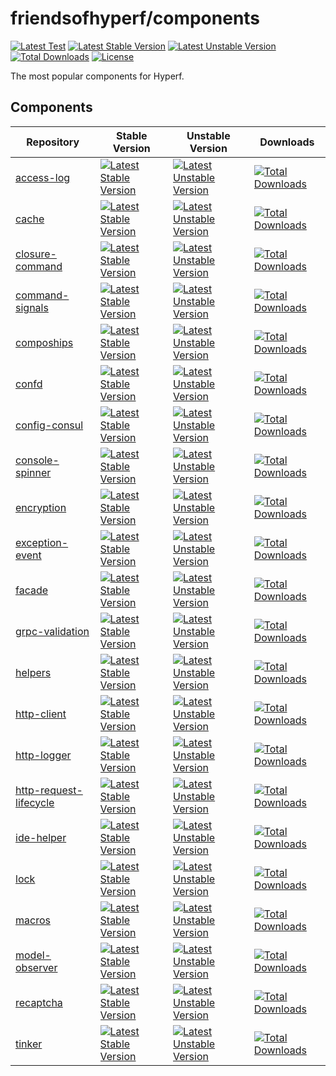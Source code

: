 # friendsofhyperf/components

[![Latest Test](https://github.com/friendsofhyperf/components/workflows/tests/badge.svg)](https://github.com/friendsofhyperf/components/actions)
[![Latest Stable Version](https://poser.pugx.org/friendsofhyperf/components/v/stable.svg)](https://packagist.org/packages/friendsofhyperf/components)
[![Latest Unstable Version](https://poser.pugx.org/friendsofhyperf/components/v/unstable.svg)](https://packagist.org/packages/friendsofhyperf/components)
[![Total Downloads](https://img.shields.io/packagist/dt/friendsofhyperf/components)](https://packagist.org/packages/friendsofhyperf/components)
[![License](https://img.shields.io/packagist/l/friendsofhyperf/components)](https://github.com/friendsofhyperf/components)

The most popular components for Hyperf.

## Components

|Repository|Stable Version|Unstable Version|Downloads|
|--|--|--|--|
|[access-log](https://github.com/friendsofhyperf/access-log)|[![Latest Stable Version](https://poser.pugx.org/friendsofhyperf/access-log/v/stable.svg)](https://packagist.org/packages/friendsofhyperf/access-log)|[![Latest Unstable Version](https://poser.pugx.org/friendsofhyperf/components/v/unstable.svg)](https://packagist.org/packages/friendsofhyperf/access-log)|[![Total Downloads](https://img.shields.io/packagist/dt/friendsofhyperf/access-log)](https://packagist.org/packages/friendsofhyperf/access-log)|
|[cache](https://github.com/friendsofhyperf/cache)|[![Latest Stable Version](https://poser.pugx.org/friendsofhyperf/cache/v/stable.svg)](https://packagist.org/packages/friendsofhyperf/cache)|[![Latest Unstable Version](https://poser.pugx.org/friendsofhyperf/components/v/unstable.svg)](https://packagist.org/packages/friendsofhyperf/cache)|[![Total Downloads](https://img.shields.io/packagist/dt/friendsofhyperf/cache)](https://packagist.org/packages/friendsofhyperf/cache)|
|[closure-command](https://github.com/friendsofhyperf/closure-command)|[![Latest Stable Version](https://poser.pugx.org/friendsofhyperf/closure-command/v/stable.svg)](https://packagist.org/packages/friendsofhyperf/closure-command)|[![Latest Unstable Version](https://poser.pugx.org/friendsofhyperf/components/v/unstable.svg)](https://packagist.org/packages/friendsofhyperf/closure-command)|[![Total Downloads](https://img.shields.io/packagist/dt/friendsofhyperf/closure-command)](https://packagist.org/packages/friendsofhyperf/closure-command)|
|[command-signals](https://github.com/friendsofhyperf/command-signals)|[![Latest Stable Version](https://poser.pugx.org/friendsofhyperf/command-signals/v/stable.svg)](https://packagist.org/packages/friendsofhyperf/command-signals)|[![Latest Unstable Version](https://poser.pugx.org/friendsofhyperf/components/v/unstable.svg)](https://packagist.org/packages/friendsofhyperf/command-signals)|[![Total Downloads](https://img.shields.io/packagist/dt/friendsofhyperf/command-signals)](https://packagist.org/packages/friendsofhyperf/command-signals)|
|[compoships](https://github.com/friendsofhyperf/compoships)|[![Latest Stable Version](https://poser.pugx.org/friendsofhyperf/compoships/v/stable.svg)](https://packagist.org/packages/friendsofhyperf/compoships)|[![Latest Unstable Version](https://poser.pugx.org/friendsofhyperf/components/v/unstable.svg)](https://packagist.org/packages/friendsofhyperf/compoships)|[![Total Downloads](https://img.shields.io/packagist/dt/friendsofhyperf/compoships)](https://packagist.org/packages/friendsofhyperf/compoships)|
|[confd](https://github.com/friendsofhyperf/confd)|[![Latest Stable Version](https://poser.pugx.org/friendsofhyperf/confd/v/stable.svg)](https://packagist.org/packages/friendsofhyperf/confd)|[![Latest Unstable Version](https://poser.pugx.org/friendsofhyperf/components/v/unstable.svg)](https://packagist.org/packages/friendsofhyperf/confd)|[![Total Downloads](https://img.shields.io/packagist/dt/friendsofhyperf/confd)](https://packagist.org/packages/friendsofhyperf/confd)|
|[config-consul](https://github.com/friendsofhyperf/config-consul)|[![Latest Stable Version](https://poser.pugx.org/friendsofhyperf/config-consul/v/stable.svg)](https://packagist.org/packages/friendsofhyperf/config-consul)|[![Latest Unstable Version](https://poser.pugx.org/friendsofhyperf/components/v/unstable.svg)](https://packagist.org/packages/friendsofhyperf/config-consul)|[![Total Downloads](https://img.shields.io/packagist/dt/friendsofhyperf/config-consul)](https://packagist.org/packages/friendsofhyperf/config-consul)|
|[console-spinner](https://github.com/friendsofhyperf/console-spinner)|[![Latest Stable Version](https://poser.pugx.org/friendsofhyperf/console-spinner/v/stable.svg)](https://packagist.org/packages/friendsofhyperf/console-spinner)|[![Latest Unstable Version](https://poser.pugx.org/friendsofhyperf/components/v/unstable.svg)](https://packagist.org/packages/friendsofhyperf/console-spinner)|[![Total Downloads](https://img.shields.io/packagist/dt/friendsofhyperf/console-spinner)](https://packagist.org/packages/friendsofhyperf/console-spinner)|
|[encryption](https://github.com/friendsofhyperf/encryption)|[![Latest Stable Version](https://poser.pugx.org/friendsofhyperf/encryption/v/stable.svg)](https://packagist.org/packages/friendsofhyperf/encryption)|[![Latest Unstable Version](https://poser.pugx.org/friendsofhyperf/components/v/unstable.svg)](https://packagist.org/packages/friendsofhyperf/encryption)|[![Total Downloads](https://img.shields.io/packagist/dt/friendsofhyperf/encryption)](https://packagist.org/packages/friendsofhyperf/encryption)|
|[exception-event](https://github.com/friendsofhyperf/exception-event)|[![Latest Stable Version](https://poser.pugx.org/friendsofhyperf/exception-event/v/stable.svg)](https://packagist.org/packages/friendsofhyperf/exception-event)|[![Latest Unstable Version](https://poser.pugx.org/friendsofhyperf/components/v/unstable.svg)](https://packagist.org/packages/friendsofhyperf/exception-event)|[![Total Downloads](https://img.shields.io/packagist/dt/friendsofhyperf/exception-event)](https://packagist.org/packages/friendsofhyperf/exception-event)|
|[facade](https://github.com/friendsofhyperf/facade)|[![Latest Stable Version](https://poser.pugx.org/friendsofhyperf/facade/v/stable.svg)](https://packagist.org/packages/friendsofhyperf/facade)|[![Latest Unstable Version](https://poser.pugx.org/friendsofhyperf/components/v/unstable.svg)](https://packagist.org/packages/friendsofhyperf/facade)|[![Total Downloads](https://img.shields.io/packagist/dt/friendsofhyperf/facade)](https://packagist.org/packages/friendsofhyperf/facade)|
|[grpc-validation](https://github.com/friendsofhyperf/grpc-validation)|[![Latest Stable Version](https://poser.pugx.org/friendsofhyperf/grpc-validation/v/stable.svg)](https://packagist.org/packages/friendsofhyperf/grpc-validation)|[![Latest Unstable Version](https://poser.pugx.org/friendsofhyperf/components/v/unstable.svg)](https://packagist.org/packages/friendsofhyperf/grpc-validation)|[![Total Downloads](https://img.shields.io/packagist/dt/friendsofhyperf/grpc-validation)](https://packagist.org/packages/friendsofhyperf/grpc-validation)|
|[helpers](https://github.com/friendsofhyperf/helpers)|[![Latest Stable Version](https://poser.pugx.org/friendsofhyperf/helpers/v/stable.svg)](https://packagist.org/packages/friendsofhyperf/helpers)|[![Latest Unstable Version](https://poser.pugx.org/friendsofhyperf/components/v/unstable.svg)](https://packagist.org/packages/friendsofhyperf/helpers)|[![Total Downloads](https://img.shields.io/packagist/dt/friendsofhyperf/helpers)](https://packagist.org/packages/friendsofhyperf/helpers)|
|[http-client](https://github.com/friendsofhyperf/http-client)|[![Latest Stable Version](https://poser.pugx.org/friendsofhyperf/http-client/v/stable.svg)](https://packagist.org/packages/friendsofhyperf/http-client)|[![Latest Unstable Version](https://poser.pugx.org/friendsofhyperf/components/v/unstable.svg)](https://packagist.org/packages/friendsofhyperf/http-client)|[![Total Downloads](https://img.shields.io/packagist/dt/friendsofhyperf/http-client)](https://packagist.org/packages/friendsofhyperf/http-client)|
|[http-logger](https://github.com/friendsofhyperf/http-logger)|[![Latest Stable Version](https://poser.pugx.org/friendsofhyperf/http-logger/v/stable.svg)](https://packagist.org/packages/friendsofhyperf/http-logger)|[![Latest Unstable Version](https://poser.pugx.org/friendsofhyperf/components/v/unstable.svg)](https://packagist.org/packages/friendsofhyperf/http-logger)|[![Total Downloads](https://img.shields.io/packagist/dt/friendsofhyperf/http-logger)](https://packagist.org/packages/friendsofhyperf/http-logger)|
|[http-request-lifecycle](https://github.com/friendsofhyperf/http-request-lifecycle)|[![Latest Stable Version](https://poser.pugx.org/friendsofhyperf/http-request-lifecycle/v/stable.svg)](https://packagist.org/packages/friendsofhyperf/http-request-lifecycle)|[![Latest Unstable Version](https://poser.pugx.org/friendsofhyperf/components/v/unstable.svg)](https://packagist.org/packages/friendsofhyperf/http-request-lifecycle)|[![Total Downloads](https://img.shields.io/packagist/dt/friendsofhyperf/http-request-lifecycle)](https://packagist.org/packages/friendsofhyperf/http-request-lifecycle)|
|[ide-helper](https://github.com/friendsofhyperf/ide-helper)|[![Latest Stable Version](https://poser.pugx.org/friendsofhyperf/ide-helper/v/stable.svg)](https://packagist.org/packages/friendsofhyperf/ide-helper)|[![Latest Unstable Version](https://poser.pugx.org/friendsofhyperf/components/v/unstable.svg)](https://packagist.org/packages/friendsofhyperf/ide-helper)|[![Total Downloads](https://img.shields.io/packagist/dt/friendsofhyperf/ide-helper)](https://packagist.org/packages/friendsofhyperf/ide-helper)|
|[lock](https://github.com/friendsofhyperf/lock)|[![Latest Stable Version](https://poser.pugx.org/friendsofhyperf/lock/v/stable.svg)](https://packagist.org/packages/friendsofhyperf/lock)|[![Latest Unstable Version](https://poser.pugx.org/friendsofhyperf/components/v/unstable.svg)](https://packagist.org/packages/friendsofhyperf/lock)|[![Total Downloads](https://img.shields.io/packagist/dt/friendsofhyperf/lock)](https://packagist.org/packages/friendsofhyperf/lock)|
|[macros](https://github.com/friendsofhyperf/macros)|[![Latest Stable Version](https://poser.pugx.org/friendsofhyperf/macros/v/stable.svg)](https://packagist.org/packages/friendsofhyperf/macros)|[![Latest Unstable Version](https://poser.pugx.org/friendsofhyperf/components/v/unstable.svg)](https://packagist.org/packages/friendsofhyperf/macros)|[![Total Downloads](https://img.shields.io/packagist/dt/friendsofhyperf/macros)](https://packagist.org/packages/friendsofhyperf/macros)|
|[model-observer](https://github.com/friendsofhyperf/model-observer)|[![Latest Stable Version](https://poser.pugx.org/friendsofhyperf/model-observer/v/stable.svg)](https://packagist.org/packages/friendsofhyperf/model-observer)|[![Latest Unstable Version](https://poser.pugx.org/friendsofhyperf/components/v/unstable.svg)](https://packagist.org/packages/friendsofhyperf/model-observer)|[![Total Downloads](https://img.shields.io/packagist/dt/friendsofhyperf/model-observer)](https://packagist.org/packages/friendsofhyperf/model-observer)|
|[recaptcha](https://github.com/friendsofhyperf/recaptcha)|[![Latest Stable Version](https://poser.pugx.org/friendsofhyperf/recaptcha/v/stable.svg)](https://packagist.org/packages/friendsofhyperf/recaptcha)|[![Latest Unstable Version](https://poser.pugx.org/friendsofhyperf/components/v/unstable.svg)](https://packagist.org/packages/friendsofhyperf/recaptcha)|[![Total Downloads](https://img.shields.io/packagist/dt/friendsofhyperf/recaptcha)](https://packagist.org/packages/friendsofhyperf/recaptcha)|
|[tinker](https://github.com/friendsofhyperf/tinker)|[![Latest Stable Version](https://poser.pugx.org/friendsofhyperf/tinker/v/stable.svg)](https://packagist.org/packages/friendsofhyperf/tinker)|[![Latest Unstable Version](https://poser.pugx.org/friendsofhyperf/components/v/unstable.svg)](https://packagist.org/packages/friendsofhyperf/tinker)|[![Total Downloads](https://img.shields.io/packagist/dt/friendsofhyperf/tinker)](https://packagist.org/packages/friendsofhyperf/tinker)|

